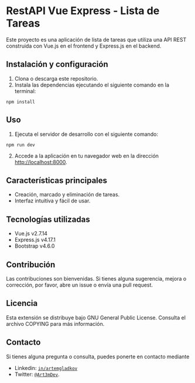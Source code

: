 # RestAPI Vue Express - Lista de Tareas

Este proyecto es una aplicación de lista de tareas que utiliza una API REST construida con Vue.js en el frontend y Express.js en el backend.

## Instalación y configuración

1. Clona o descarga este repositorio.
2. Instala las dependencias ejecutando el siguiente comando en la terminal:

`npm install`

## Uso

1. Ejecuta el servidor de desarrollo con el siguiente comando:

`npm run dev`

2. Accede a la aplicación en tu navegador web en la dirección [http://localhost:8000](http://localhost:8000).

## Características principales

- Creación, marcado y eliminación de tareas.
- Interfaz intuitiva y fácil de usar.

## Tecnologías utilizadas

- Vue.js v2.7.14
- Express.js v4.17.1
- Bootstrap v4.6.0

## Contribución

Las contribuciones son bienvenidas. Si tienes alguna sugerencia, mejora o corrección, por favor, abre un issue o envía una pull request.

## Licencia

Esta extensión se distribuye bajo GNU General Public License. Consulta el archivo COPYING para más información.

## Contacto

Si tienes alguna pregunta o consulta, puedes ponerte en contacto mediante

- Linkedin: [`in/artemgladkov`](https://www.linkedin.com/in/artemgladkov/)
- Twitter: [`@Art3mDev`](https://twitter.com/Art3mDev).
